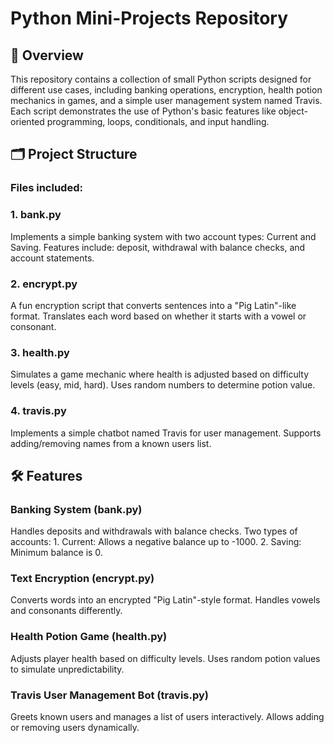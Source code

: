 # Python Mini-Projects Repository
## 📖 Overview
This repository contains a collection of small Python scripts designed for different use cases, including banking operations, encryption, health potion mechanics in games, and a simple user management system named Travis. Each script demonstrates the use of Python's basic features like object-oriented programming, loops, conditionals, and input handling.

## 🗂️ Project Structure
### Files included:
### 1. bank.py

  Implements a simple banking system with two account types: Current and Saving.
  Features include: deposit, withdrawal with balance checks, and account statements.

### 2. encrypt.py

  A fun encryption script that converts sentences into a "Pig Latin"-like format.
  Translates each word based on whether it starts with a vowel or consonant.
  
### 3. health.py

  Simulates a game mechanic where health is adjusted based on difficulty levels (easy, mid, hard).
  Uses random numbers to determine potion value.

### 4. travis.py

  Implements a simple chatbot named Travis for user management.
  Supports adding/removing names from a known users list.

## 🛠️ Features

### Banking System (bank.py)

  Handles deposits and withdrawals with balance checks.
  Two types of accounts:
    1. Current: Allows a negative balance up to -1000.
    2. Saving: Minimum balance is 0.

### Text Encryption (encrypt.py)

  Converts words into an encrypted "Pig Latin"-style format.
  Handles vowels and consonants differently.

### Health Potion Game (health.py)
  
  Adjusts player health based on difficulty levels.
  Uses random potion values to simulate unpredictability.

### Travis User Management Bot (travis.py)

  Greets known users and manages a list of users interactively.
  Allows adding or removing users dynamically.
